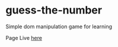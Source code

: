 # guess-the-number
Simple dom manipulation game for learning

Page Live [here](https://charlesday.github.io/guess-the-number/)
